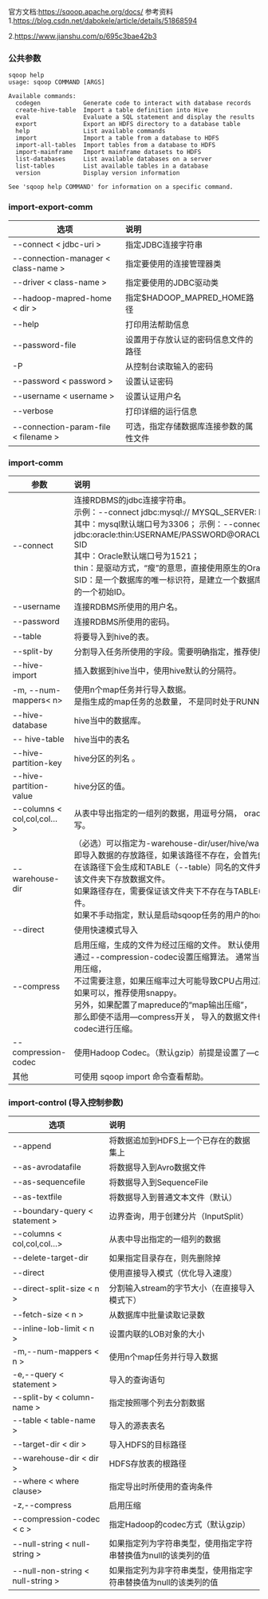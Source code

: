 官方文档:https://sqoop.apache.org/docs/
参考资料
1.https://blog.csdn.net/dabokele/article/details/51868594

2.<https://www.jianshu.com/p/695c3bae42b3>

### 公共参数

<div id='publicParams'></div>

```shell
sqoop help
usage: sqoop COMMAND [ARGS]

Available commands:
  codegen            Generate code to interact with database records
  create-hive-table  Import a table definition into Hive
  eval               Evaluate a SQL statement and display the results
  export             Export an HDFS directory to a database table
  help               List available commands
  import             Import a table from a database to HDFS
  import-all-tables  Import tables from a database to HDFS
  import-mainframe   Import mainframe datasets to HDFS
  list-databases     List available databases on a server
  list-tables        List available tables in a database
  version            Display version information

See 'sqoop help COMMAND' for information on a specific command.
```





###  import-export-comm

<div id="import-comm"></div>



| 选项                                 | 说明                                   |
| ------------------------------------ | :------------------------------------- |
| --connect < jdbc-uri >               | 指定JDBC连接字符串                     |
| --connection-manager < class-name >  | 指定要使用的连接管理器类               |
| --driver < class-name >              | 指定要使用的JDBC驱动类                 |
| --hadoop-mapred-home < dir >         | 指定$HADOOP_MAPRED_HOME路径            |
| --help                               | 打印用法帮助信息                       |
| --password-file                      | 设置用于存放认证的密码信息文件的路径   |
| -P                                   | 从控制台读取输入的密码                 |
| --password < password >              | 设置认证密码                           |
| --username < username >              | 设置认证用户名                         |
| --verbose                            | 打印详细的运行信息                     |
| --connection-param-file < filename > | 可选，指定存储数据库连接参数的属性文件 |



### import-comm



| 参数                                                         | 说明                                                         |
| ------------------------------------------------------------ | :----------------------------------------------------------- |
| --connect                                                    | 连接RDBMS的jdbc连接字符串。<br /> 示例：--connect     jdbc:mysql:// MYSQL_SERVER: PORT / DBNAME <br />其中：mysql默认端口号为3306； 示例：--connect jdbc:oracle:thin:USERNAME/PASSWORD@ORACLE_SERVER:PORT: SID<br /> 其中：Oracle默认端口号为1521；<br /> thin：是驱动方式，“瘦”的意思，直接使用原生的Oracle JDBC驱动；<br /> SID：是一个数据库的唯一标识符，是建立一个数据库时系统自动赋予的一个初始ID。 |
| --username                                                   | 连接RDBMS所使用的用户名。                                    |
| --password                                                   | 连接RDBMS所使用的密码。                                      |
| --table                                                      | 将要导入到hive的表。                                         |
| --split-by                                                   | 分割导入任务所使用的字段。需要明确指定，推荐使用主键。       |
| --hive-import                                                | 插入数据到hive当中，使用hive默认的分隔符。                   |
| -m, --num-mappers< n>                                        | 使用n个map任务并行导入数据。<br />是指生成的map任务的总数量， 不是同时处于RUNNING状态的数量。 |
| --hive-database                                              | hive当中的数据库。                                           |
| -- hive-table                                                | hive当中的表名                                               |
| --hive-partition-key                                         | hive分区的列名 。                                            |
| --hive-partition-value                                       | hive分区的值。                                               |
| --columns < col,col,col…>&nbsp;&nbsp;&nbsp;&nbsp;&nbsp;&nbsp;&nbsp;&nbsp;&nbsp;&nbsp;&nbsp;&nbsp;&nbsp;&nbsp;&nbsp;&nbsp;&nbsp;&nbsp;&nbsp;&nbsp; | 从表中导出指定的一组列的数据，用逗号分隔， oracle中列名需要大写。 |
| --warehouse-dir                                              | （必选）可以指定为-warehouse-dir/user/hive/warehouse/ <br />即导入数据的存放路径，如果该路径不存在，会首先创建。<br /> 在该路径下会生成和TABLE（--table）同名的文件夹，<br />该文件夹下存放数据文件。 <br />如果路径存在，需要保证该文件夹下不存在与TABLE(--table)同名文件。<br /> 如果不手动指定，默认是启动sqoop任务的用户的home目录。 |
| --direct                                                     | 使用快速模式导入                                             |
| --compress                                                   | 启用压缩，生成的文件为经过压缩的文件。 默认使用GZIP算法。<br /> 通过--compression-codec设置压缩算法。 通常当空间不够时可以使用压缩，<br />不过需要注意，如果压缩率过大可能导致CPU占用过高。 <br />如果可以，推荐使用snappy。 <br />另外，如果配置了mapreduce的“map输出压缩”， <br />那么即使不适用—compress开关， 导入的数据文件也会使用对应的codec进行压缩。 |
| --compression-codec                                          | 使用Hadoop Codec。（默认gzip）前提是设置了—cpmpress。        |
| 其他                                                         | 可使用 sqoop import 命令查看帮助。                           |



### import-control (导入控制参数)

<div id="import-control"></div>

| 选项                              | 说明                                                         |
| --------------------------------- | :----------------------------------------------------------- |
| --append                          | 将数据追加到HDFS上一个已存在的数据集上                       |
| --as-avrodatafile                 | 将数据导入到Avro数据文件                                     |
| --as-sequencefile                 | 将数据导入到SequenceFile                                     |
| --as-textfile                     | 将数据导入到普通文本文件（默认）                             |
| --boundary-query < statement >    | 边界查询，用于创建分片（InputSplit）                         |
| --columns < col,col,col…>         | 从表中导出指定的一组列的数据                                 |
| --delete-target-dir               | 如果指定目录存在，则先删除掉                                 |
| --direct                          | 使用直接导入模式（优化导入速度）                             |
| --direct-split-size < n >         | 分割输入stream的字节大小（在直接导入模式下）                 |
| --fetch-size < n >                | 从数据库中批量读取记录数                                     |
| --inline-lob-limit < n >          | 设置内联的LOB对象的大小                                      |
| -m,--num-mappers < n >            | 使用n个map任务并行导入数据                                   |
| -e,--query < statement >          | 导入的查询语句                                               |
| --split-by < column-name >        | 指定按照哪个列去分割数据                                     |
| --table < table-name >            | 导入的源表表名                                               |
| --target-dir < dir >              | 导入HDFS的目标路径                                           |
| --warehouse-dir < dir >           | HDFS存放表的根路径                                           |
| --where < where clause>           | 指定导出时所使用的查询条件                                   |
| -z,--compress                     | 启用压缩                                                     |
| --compression-codec < c >         | 指定Hadoop的codec方式（默认gzip）                            |
| --null-string < null-string >     | 如果指定列为字符串类型，使用指定字符串替换值为null的该类列的值 |
| --null-non-string < null-string > | 如果指定列为非字符串类型，使用指定字符串替换值为null的该类列的值 |





